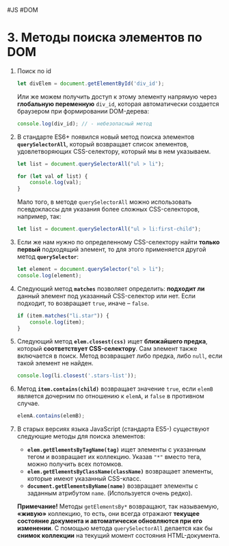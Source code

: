 #JS #DOM

# 3. Методы поиска элементов по DOM

1. Поиск по id

   ```javascript
   let divElem = document.getElementById('div_id');
   ```

   Или же можем получить доступ к этому элементу напрямую через **глобальную переменную** `div_id`, которая автоматически создается браузером при формировании DOM-дерева:

   ```javascript
   console.log(div_id); // - небезопасный метод
   ```

2. В стандарте ES6+ появился новый метод поиска элементов **`querySelectorAll`**, который возвращает список элементов, удовлетворяющих CSS-селектору, который мы в нем указываем.

   ```javascript
   let list = document.querySelectorAll("ul > li");
   
   for (let val of list) {
       console.log(val);
   }
   ```

   Мало того, в методе `querySelectorAll` можно использовать псевдоклассы для указания более сложных CSS-селекторов, например, так:

   ```javascript
   let list = document.querySelectorAll("ul > li:first-child");
   ```

3. Если же нам нужно по определенному CSS-селектору найти **только первый** подходящий элемент, то для этого применяется другой метод **`querySelector`**:

   ```javascript
   let element = document.querySelector("ol > li");
   console.log(element);
   ```

4. Следующий метод **`matches`** позволяет определить: **подходит ли** данный элемент под указанный CSS-селектор или нет. Если подходит, то возвращает `true`, иначе – `false`.

   ```javascript
   if (item.matches("li.star")) {
       console.log(item);
   }
   ```

5. Следующий метод **`elem.closest(css)`** ищет **ближайшего предка**, который **соответствует CSS-селектору**. Сам элемент также включается в поиск. Метод возвращает либо предка, либо `null`, если такой элемент не найден.

   ```javascript
   console.log(li.closest('.stars-list'));
   ```

6. Метод **`item.contains(child)`** возвращает значение `true`, если `elemB` является дочерним по отношению к `elemA`, и `false` в противном случае.

   ```javascript
   elemA.contains(elemB);
   ```

7. В старых версиях языка JavaScript (стандарта ES5-) существуют следующие методы для поиска элементов:

   - **`elem.getElementsByTagName(tag)`** ищет элементы с указанным тегом и возвращает их коллекцию. Указав `"*"` вместо тега, можно получить всех потомков.
   - **`elem.getElementsByClassName(className)`** возвращает элементы, которые имеют указанный CSS-класс.
   - **`document.getElementsByName(name)`** возвращает элементы с заданным атрибутом `name`. (Используется очень редко).

   **Примечание!** Методы `getElementsBy*` возвращают, так называемую, **«живую»** коллекцию, то есть, они всегда отражают **текущее состояние документа и автоматически обновляются при его изменении**. С помощью метода `querySelectorAll` делается как бы **снимок коллекции** на текущий момент состояния HTML-документа.

